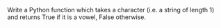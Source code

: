 Write a Python function which takes a character (i.e. a string of length 1) and returns True if it is
a vowel, False otherwise.